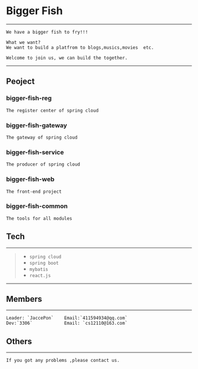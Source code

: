 # Bigger Fish
---
    We have a bigger fish to fry!!!
	
	What we want?
	We want to build a platfrom to blogs,musics,movies  etc. 
	
	Welcome to join us, we can build the together.
---

## Peoject

### bigger-fish-reg
    The register center of spring cloud
### bigger-fish-gateway
    The gateway of spring cloud
### bigger-fish-service
    The producer of spring cloud
### bigger-fish-web
    The front-end project
### bigger-fish-common
    The tools for all modules

## Tech
---

>* `spring cloud`
>* `spring boot`
>* `mybatis`
>* `react.js`

---


## Members
---

    Leader: `JaccePon`    Email:`411594934@qq.com`
    Dev:`3306`            Email: `cs12110@163.com`

## Others
---
    If you got any problems ,please contact us.